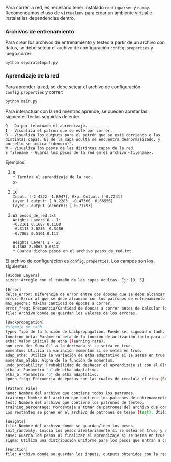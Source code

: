 Para correr la red, es necesario tener instalado `configparser` y `numpy`. Recomendamos el uso de `virtualenv` para crear un ambiente virtual e instalar las dependencias dentro.

### Archivos de entrenamiento
Para crear los archivos de entrenamiento y testeo a partir de un archivo con datos, se debe setear el archivo de configuración `config.properties` y luego correr:
```bash
python separateInput.py
```

### Aprendizaje de la red
Para aprender la red, se debe setear el archivo de configuración `config.properties` y correr:
```bash
python main.py
```

Para interactuar con la red mientras aprende, se pueden apretar las siguientes teclas seguidas de enter:

```
Q - Da por terminado el aprendizaje.
I - Visualiza el patrón que se esté por correr.
O - Visualiza los outputs para el patrón que se esté corriendo e las distintas capas. El de la capa oculta se encuentra desnormalizado, y por ello se indica "(denorm)".
W - Visualiza los pesos de las distintas capas de la red.
S filename - Guarda los pesos de la red en el archivo <filename>.
```

Ejemplos:

1.
	```bash
	Q
	* Termina el aprendizaje de la red.
	$>
	```
2.
	```
	IO
	Input: [-2.4522  1.8947], Exp. Output: [-0.7241]
	Layer 1 output: [ 0.2283  -0.47306  0.66556]
	Layer 2 output (denorm): [ 0.71793]
	```
3.
	```
	WS pesos_de_red.txt
	Weights Layers 0 - 1:
	-0.2161 0.1687 0.1108
	-6.3118 3.8236 -0.3486
	-0.7065 0.5101 0.117

	Weights Layers 1 - 2:
	0.1368 2.0862 0.0817
	* Guarda dichos pesos en el archivo pesos_de_red.txt
	```

El archivo de configuración es `config.properties`. Los campos son los siguientes:

```bash
[Hidden Layers]
sizes: Arreglo con el tamaño de las capas ocultas. Ej: [3, 5]

[Error]
delta_error: Diferencia de error entre dos épocas que se debe alcanzar para concluir que se alcanzó un equilibrio.
error: Error al que se debe alcanzar con los patrones de entrenamiento para finalizar el aprendizaje.
max_epochs: Máxima cantidad de épocas a correr.
error_freq: Frecuencia/Cantidad de épocas a correr antes de calcular los errores.
file: Archivo donde se guardan los valores de los errores.

[Backpropagation]
#sigmoid or tanh
type: Tipo de la función de backpropagation. Puede ser sigmoid o tanh.
function_beta: Parámetro beta de la función de activación tanto para sigmoid como tanh.
etha: Valor inicial de etha (learning rate).
non_zero_dg: Suma 0.1 a la derivada si se setea en true.
momentum: Utiliza la variación momentum si se setea en true.
adap_etha: Utiliza la variación de etha adaptativo si se setea en true.
momentum_alpha: Alpha de la función de momentum.
undo_probability: Probabilidad de deshacer el aprendizaje si con el último etha dio un error mayor (Sólo afecta si se usa etha adaptativo).
etha_a: Parámetro "a" de etha adaptativo.
etha_b: Parámetro "b" de etha adaptativo.
epoch_freq: Frecuencia de épocas con las cuales de recalula el etha (Sólo afecta si se usa etha adaptativo).

[Pattern File]
name: Nombre del archivo que contiene todos los patrones.
training: Nombre del archivo que contiene los patrones de entrenamiento.
test: Nombre del archivo que contiene los patrones de testeo.
training_percentage: Porcentaje a tomar de patrones del archivo que contiene a todos para generar el de entrenamiento.
Los restantes se ponen en el archivo de patrones de teseo (test). Utiliza los nombres seteados en training y test para generar dichos archivos. Sólo se usa al correr separateInput.py.

[Weights]
file: Nombre del archivo donde se guardan/leen los pesos.
init_randomly: Inicia los pesos aleatoriamente si se setea en true, y sino se cargan del archivo especificado anteriormente.
save: Guarda los pesos al finalizar el aprendizaje si se setea en true.
sigma: Utiliza una distribución uniforme para los pesos que entran a cada neurona entre -f(m) y f(m), siendo f(m) = m ^ (-1/2) con m el grado de entrada de dicha neurona si se setea esta variable en "middle_nodes". Sino se utiliza una distribución uniforme entre -0.5 y 0.5.

[Function]
file: Archivo donde se guardan los inputs, outputs obtenidos con la red, y outputs esperados para todos los patrones al finalizar el aprendizaje.
```
